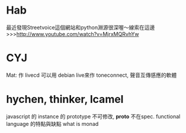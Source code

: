 # Hab

最近發現Streetvoice這個網站和python淵源很深喔～線索在這邊>>><http://www.youtube.com/watch?v=MjrxMQRvhYw>  

# CYJ

Mat: 作 livecd 可以用 debian live來作
toneconnect, 聲音互傳感應的軟體

# hychen, thinker, lcamel

javascript 的 instance 的 prototype 不可修改, **proto** 不在spec.
functional language 的特點與缺點
what is monad
